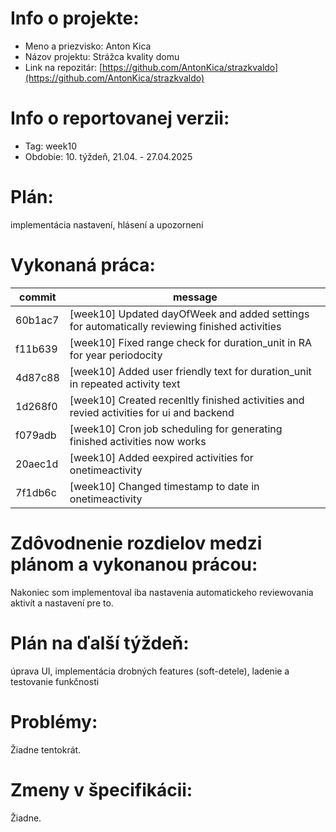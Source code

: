 # Info o projekte:
- Meno a priezvisko: Anton Kica
- Názov projektu: Strážca kvality domu
- Link na repozitár: [https://github.com/AntonKica/strazkvaldo](https://github.com/AntonKica/strazkvaldo)

# Info o reportovanej verzii:  
- Tag: week10
- Obdobie: 10. týždeň, 21.04. - 27.04.2025 

# Plán:
implementácia nastavení, hlásení a upozornení

# Vykonaná práca:
| commit | message |
| ------ | ------- |
| 60b1ac7 | [week10] Updated dayOfWeek and added settings for automatically reviewing finished activities |
| f11b639 | [week10] Fixed range check for duration_unit in RA for year periodocity |
| 4d87c88 | [week10] Added user friendly text for duration_unit in repeated activity text |
| 1d268f0 | [week10] Created recenltly finished activities and revied activities for ui and backend |
| f079adb | [week10] Cron job scheduling for generating finished activities now works |
| 20aec1d | [week10] Added eexpired activities for onetimeactivity |
| 7f1db6c | [week10] Changed timestamp to date in onetimeactivity |

# Zdôvodnenie rozdielov medzi plánom a vykonanou prácou:
Nakoniec som implementoval iba nastavenia automatickeho reviewovania aktivít a nastavení pre to.

# Plán na ďalší týždeň:
úprava UI, implementácia drobných features (soft-detele), ladenie a testovanie funkčnosti

# Problémy:
Žiadne tentokrát.

# Zmeny v špecifikácii:
Žiadne.